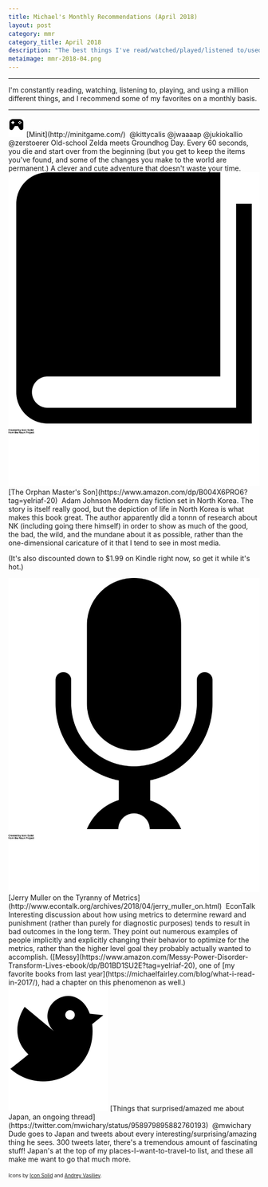 ```yaml
---
title: Michael's Monthly Recommendations (April 2018)
layout: post
category: mmr
category_title: April 2018
description: "The best things I've read/watched/played/listened to/used in the past month."
metaimage: mmr-2018-04.png
---
```


-----

I'm constantly reading, watching, listening to, playing, and using a million different things, and I recommend some of my favorites on a monthly basis.

-----


<img src="/images/icons/game.svg" class="mmr-icon" />
<span class="mmr-heading">[Minit](http://minitgame.com/)</span> &nbsp;<span class="mmr-creator">@kittycalis @jwaaaap @jukiokallio @zerstoerer</span>  
Old-school Zelda meets Groundhog Day.
Every 60 seconds, you die and start over from the beginning (but you get to keep the items you've found, and some of the changes you make to the world are permanent.)
A clever and cute adventure that doesn't waste your time.


<img src="/images/icons/book.svg" class="mmr-icon" />
<span class="mmr-heading">[The Orphan Master's Son](https://www.amazon.com/dp/B004X6PRO6?tag=yelriaf-20)</span> &nbsp;<span class="mmr-creator">Adam Johnson</span>  
Modern day fiction set in North Korea. The story is itself really good, but the depiction of life in North Korea is what makes this book great.
The author apparently did a tonnn of research about NK (including going there himself) in order to show as much of the good, the bad, the wild, and the mundane about it as possible, rather than the one-dimensional caricature of it that I tend to see in most media.

(It's also discounted down to $1.99 on Kindle right now, so get it while it's hot.)


<img src="/images/icons/podcast.svg" class="mmr-icon" />
<span class="mmr-heading">[Jerry Muller on the Tyranny of Metrics](http://www.econtalk.org/archives/2018/04/jerry_muller_on.html)</span> &nbsp;<span class="mmr-creator">EconTalk</span>  
Interesting discussion about how using metrics to determine reward and punishment (rather than purely for diagnostic purposes) tends to result in bad outcomes in the long term.
They point out numerous examples of people implicitly and explicitly changing their behavior to optimize for the metrics, rather than the higher level goal they probably actually wanted to accomplish.
([Messy](https://www.amazon.com/Messy-Power-Disorder-Transform-Lives-ebook/dp/B01BD1SU2E?tag=yelriaf-20), one of [my favorite books from last year](https://michaelfairley.com/blog/what-i-read-in-2017/), had a chapter on this phenomenon as well.)


<img src="/images/icons/twitter.svg" class="mmr-icon" />
<span class="mmr-heading">[Things that surprised/amazed me about Japan, an ongoing thread](https://twitter.com/mwichary/status/958979895882760193)</span> &nbsp;<span class="mmr-creator">@mwichary</span>  
Dude goes to Japan and tweets about every interesting/surprising/amazing thing he sees.
300 tweets later, there's a tremendous amount of fascinating stuff!
Japan's at the top of my places-I-want-to-travel-to list, and these all make me want to go that much more.





<span style="font-size: 10px;">Icons by <a href="https://thenounproject.com/SimpleIcons/">Icon Solid</a> and <a href="https://thenounproject.com/andvasiliev/">Andrey Vasiliev</a>.</span>
